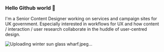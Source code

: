 ### Hello Github world 👋

I'm a Senior Content Designer working on services and campaign sites for UK government. Especially interested in workflows for UX and how content / interaction / user research collaborate in the huddle of user-centred design.

![Uploading winter sun glass wharf.jpeg…]()

